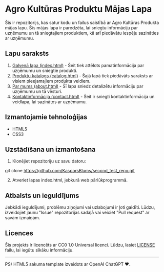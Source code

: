 # Agro Kultūras Produktu Mājas Lapa

Šis ir repozitorijs, kas satur kodu un failus saistībā ar Agro Kultūras Produkta mājas lapu. Šīs  mājas lapa ir paredzēta, lai sniegtu informāciju par uzņēmumu un tā sniegtajiem produktiem, kā arī piedāvātu iespēju sazināties ar uzņēmumu.

## Lapu saraksts

1. [Galvenā lapa (index.html)](index.html) - Šeit tiek attēlots pamatinformācija par uzņēmumu un sniegtie produkti.
2. [Produktu katalogs (catalog.html)](catalog.html) - Šajā lapā tiek piedāvāts saraksts ar visiem pieejamajiem produkta veidiem.
3. [Par mums (about.html)](about.html) - Šī lapa sniedz detalizētu informāciju par uzņēmumu un tā vēsturi.
4. [Kontaktinformācija (contact.html)](contact.html) - Šeit ir sniegti kontaktinformācija un veidlapa, lai sazinātos ar uzņēmumu.

## Izmantojamie tehnoloģijas

- HTML5
- CSS3

## Uzstādīšana un izmantošana

1. Klonējiet repozitoriju uz savu datoru:

git clone https://github.com/KasparsBlums/second_test_repo.git


2. Atveriet lapas index.html, jebkurā web pārlūkprogrammā.

## Atbalsts un ieguldījums

Jebkādi ieguldījumi, problēmu ziņojumi vai uzlabojumi ir ļoti gaidīti. Lūdzu, izveidojiet jaunu "Issue" repozitorijas sadaļā vai veiciet "Pull request" ar savām izmaiņām.

## Licences

Šis projekts ir licencēts ar CC0 1.0 Universal licenci. Lūdzu, lasiet [LICENSE](LICENSE) failu, lai iegūtu sīkāku informāciju.

---
PS/ HTML5 sakuma template izveidots ar  OpenAI ChatGPT ❤️.

